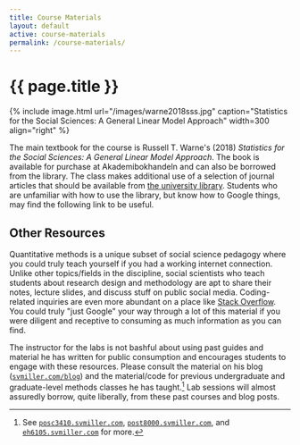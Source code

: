 ```yaml
---
title: Course Materials
layout: default
active: course-materials
permalink: /course-materials/
---
```


# {{ page.title }}

<!-- ![Statistics for the Social Sciences: A General Linear Model Approach](/images/warne2018sss.jpg){:. width="30%"} -->


{% include image.html url="/images/warne2018sss.jpg" caption="Statistics for the Social Sciences: A General Linear Model Approach" width=300 align="right" %}

The main textbook for the course is Russell T. Warne's (2018) *Statistics for the Social Sciences: A General Linear Model Approach*. The book is available for purchase at Akademibokhandeln and can also be borrowed from the library. The class makes additional use of a selection of journal articles that should be available from [the university library](https://www.su.se/stockholm-university-library/). Students who are unfamiliar with how to use the library, but know how to Google things, may find the following link to be useful.


## Other Resources

Quantitative methods is a unique subset of social science pedagogy where you could truly teach yourself if you had a working internet connection. Unlike other topics/fields in the discipline, social scientists who teach students about research design and methodology are apt to share their notes, lecture slides, and discuss stuff on public social media. Coding-related inquiries are even more abundant on a place like [Stack Overflow](https://stackoverflow.com/). You could truly "just Google" your way through a lot of this material if you were diligent and receptive to consuming as much information as you can find.

The instructor for the labs is not bashful about using past guides and material he has written for public consumption and encourages students to engage with these resources. Please consult the material on his blog ([`svmiller.com/blog`](http://svmiller.com/blog)) and the material/code for previous undergraduate and graduate-level methods classes he has taught.[^links] Lab sessions will almost assuredly borrow, quite liberally, from these past courses and blog posts.

[^links]: See [`posc3410.svmiller.com`](http://posc3410.svmiller.com), [`post8000.svmiller.com`](http://post8000.svmiller.com), and  [`eh6105.svmiller.com`](http://eh6105.svmiller.com) for more.

<!-- Content is written in [Markdown](https://learnxinyminutes.com/docs/markdown/).
Plain text format allows you to focus on your **content**. -->


